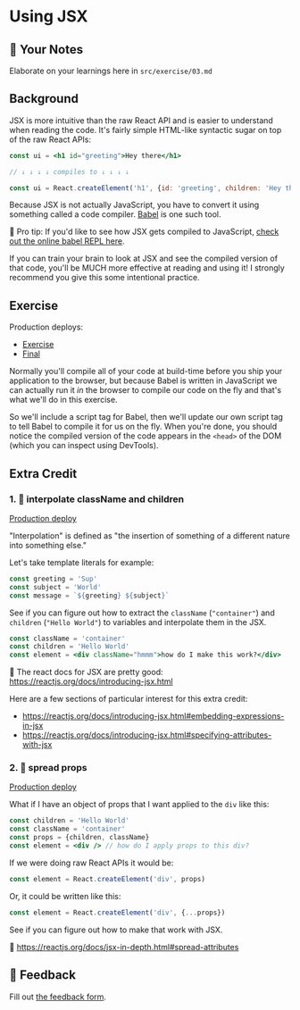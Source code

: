 # Using JSX

## 📝 Your Notes

Elaborate on your learnings here in `src/exercise/03.md`

## Background

JSX is more intuitive than the raw React API and is easier to understand when
reading the code. It's fairly simple HTML-like syntactic sugar on top of the raw
React APIs:

```jsx
const ui = <h1 id="greeting">Hey there</h1>

// ↓ ↓ ↓ ↓ compiles to ↓ ↓ ↓ ↓

const ui = React.createElement('h1', {id: 'greeting', children: 'Hey there'})
```

Because JSX is not actually JavaScript, you have to convert it using something
called a code compiler. [Babel](https://babeljs.io) is one such tool.

🦉 Pro tip: If you'd like to see how JSX gets compiled to JavaScript,
[check out the online babel REPL here](https://babeljs.io/repl#?builtIns=App&code_lz=MYewdgzgLgBArgSxgXhgHgCYIG4D40QAOAhmLgBICmANtSGgPRGm7rNkDqIATtRo-3wMseAFBA&presets=react&prettier=true).

If you can train your brain to look at JSX and see the compiled version of that
code, you'll be MUCH more effective at reading and using it! I strongly
recommend you give this some intentional practice.

## Exercise

Production deploys:

- [Exercise](http://react-fundamentals.netlify.app/isolated/exercise/03.html)
- [Final](http://react-fundamentals.netlify.app/isolated/final/03.html)

Normally you'll compile all of your code at build-time before you ship your
application to the browser, but because Babel is written in JavaScript we can
actually run it _in_ the browser to compile our code on the fly and that's what
we'll do in this exercise.

So we'll include a script tag for Babel, then we'll update our own script tag to
tell Babel to compile it for us on the fly. When you're done, you should notice
the compiled version of the code appears in the `<head>` of the DOM (which you
can inspect using DevTools).

## Extra Credit

### 1. 💯 interpolate className and children

[Production deploy](http://react-fundamentals.netlify.app/isolated/final/03.extra-1.html)

"Interpolation" is defined as "the insertion of something of a different nature
into something else."

Let's take template literals for example:

```javascript
const greeting = 'Sup'
const subject = 'World'
const message = `${greeting} ${subject}`
```

See if you can figure out how to extract the `className` (`"container"`) and
`children` (`"Hello World"`) to variables and interpolate them in the JSX.

```jsx
const className = 'container'
const children = 'Hello World'
const element = <div className="hmmm">how do I make this work?</div>
```

📜 The react docs for JSX are pretty good:
https://reactjs.org/docs/introducing-jsx.html

Here are a few sections of particular interest for this extra credit:

- https://reactjs.org/docs/introducing-jsx.html#embedding-expressions-in-jsx
- https://reactjs.org/docs/introducing-jsx.html#specifying-attributes-with-jsx

### 2. 💯 spread props

[Production deploy](http://react-fundamentals.netlify.app/isolated/final/03.extra-2.html)

What if I have an object of props that I want applied to the `div` like this:

```jsx
const children = 'Hello World'
const className = 'container'
const props = {children, className}
const element = <div /> // how do I apply props to this div?
```

If we were doing raw React APIs it would be:

```jsx
const element = React.createElement('div', props)
```

Or, it could be written like this:

```jsx
const element = React.createElement('div', {...props})
```

See if you can figure out how to make that work with JSX.

📜 https://reactjs.org/docs/jsx-in-depth.html#spread-attributes

## 🦉 Feedback

Fill out
[the feedback form](https://ws.kcd.im/?ws=React%20Fundamentals%20%E2%9A%9B&e=03%3A%20Using%20JSX&em=steven.kay%40astrosat.net).
